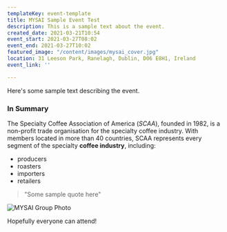 ```yaml
---
templateKey: event-template
title: MYSAI Sample Event Test
description: This is a sample text about the event.
created_date: 2021-03-21T10:54
event_start: 2021-03-27T08:02
event_end: 2021-03-27T10:02
featured_image: "/content/images/mysai_cover.jpg"
location: 31 Leeson Park, Ranelagh, Dublin, D06 E8H1, Ireland
event_link: ''

---
```

Here's some sample text describing the event.

### In Summary

The Specialty Coffee Association of America (_SCAA_), founded in 1982, is a non-profit trade organisation for the specialty coffee industry. With members located in more than 40 countries, SCAA represents every segment of the specialty **coffee industry**, including:

* producers
* roasters
* importers
* retailers

> "Some sample quote here"

![MYSAI Group Photo](/content/images/mysai_cover.jpg "MYSAI Group Photo")

Hopefully everyone can attend!